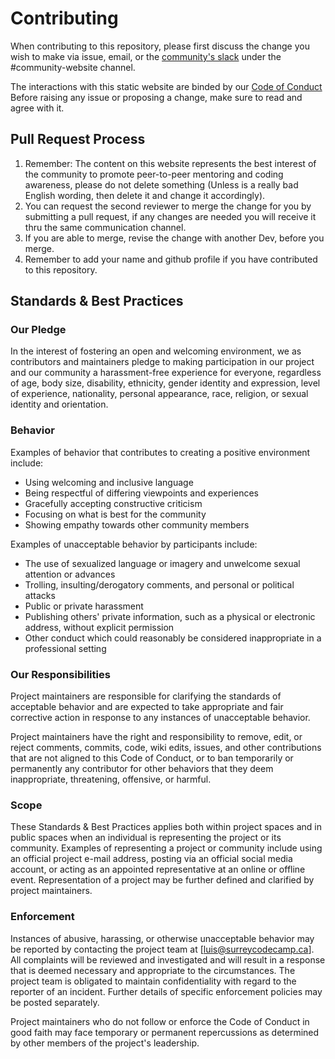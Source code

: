 # Contributing

When contributing to this repository, please first discuss the change you wish to make via issue,
email, or the [community's slack](https://surreycodecamp.slack.com/) under the #community-website channel. 

The interactions with this static website are binded by our [Code of Conduct](https://github.com/SurreyCodeCamp/Code-of-Conduct)
Before raising any issue or proposing a change, make sure to read and agree with it.


## Pull Request Process

1. Remember: The content on this website represents the best interest of the community to promote peer-to-peer mentoring and coding awareness, 
please do not delete something (Unless is a really bad English wording, then delete it and change it accordingly).<br>
2. You can request the second reviewer to merge the change for you by submitting a pull request, if any changes are needed you will receive it thru the same communication channel.<br>
3. If you are able to merge, revise the change with another Dev, before you merge.<br>
4. Remember to add your name and github profile if you have contributed to this repository.

## Standards & Best Practices

### Our Pledge

In the interest of fostering an open and welcoming environment, we as
contributors and maintainers pledge to making participation in our project and
our community a harassment-free experience for everyone, regardless of age, body
size, disability, ethnicity, gender identity and expression, level of experience,
nationality, personal appearance, race, religion, or sexual identity and
orientation.

### Behavior

Examples of behavior that contributes to creating a positive environment
include:

* Using welcoming and inclusive language
* Being respectful of differing viewpoints and experiences
* Gracefully accepting constructive criticism
* Focusing on what is best for the community
* Showing empathy towards other community members

Examples of unacceptable behavior by participants include:

* The use of sexualized language or imagery and unwelcome sexual attention or
advances
* Trolling, insulting/derogatory comments, and personal or political attacks
* Public or private harassment
* Publishing others' private information, such as a physical or electronic
  address, without explicit permission
* Other conduct which could reasonably be considered inappropriate in a
  professional setting

### Our Responsibilities

Project maintainers are responsible for clarifying the standards of acceptable
behavior and are expected to take appropriate and fair corrective action in
response to any instances of unacceptable behavior.

Project maintainers have the right and responsibility to remove, edit, or
reject comments, commits, code, wiki edits, issues, and other contributions
that are not aligned to this Code of Conduct, or to ban temporarily or
permanently any contributor for other behaviors that they deem inappropriate,
threatening, offensive, or harmful.

### Scope

These Standards & Best Practices applies both within project spaces and in public spaces
when an individual is representing the project or its community. Examples of
representing a project or community include using an official project e-mail
address, posting via an official social media account, or acting as an appointed
representative at an online or offline event. Representation of a project may be
further defined and clarified by project maintainers.

### Enforcement

Instances of abusive, harassing, or otherwise unacceptable behavior may be
reported by contacting the project team at [luis@surreycodecamp.ca]. All
complaints will be reviewed and investigated and will result in a response that
is deemed necessary and appropriate to the circumstances. The project team is
obligated to maintain confidentiality with regard to the reporter of an incident.
Further details of specific enforcement policies may be posted separately.

Project maintainers who do not follow or enforce the Code of Conduct in good
faith may face temporary or permanent repercussions as determined by other
members of the project's leadership.
